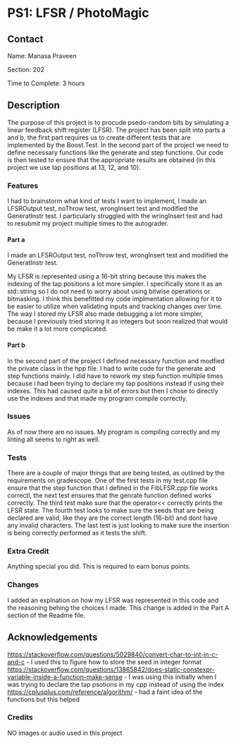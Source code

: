 # PS1: LFSR / PhotoMagic

## Contact
Name: Manasa Praveen

Section: 202

Time to Complete: 3 hours


## Description
The purpose of this project is to procude psedo-random bits by simulating a linear feedback shift register (LFSR). The project has been split into parts a and b, the first part requires us to create different tests that are implemented by the Boost.Test. In the second part of the project we need to define necessary functions like the generate and step functions. Our code is then tested to ensure that the appropriate results are obtained (in this project we use tap positions at 13, 12, and 10).

### Features
I had to brainstorm what kind of tests I want to implement, I made an LFSROutput test, noThrow test, wrongInsert test and modified the GeneratInstr test. I particularly struggled with the wringInsert test and had to resubmit my project multiple times to the autograder.

#### Part a
I made an LFSROutput test, noThrow test, wrongInsert test and modified the GeneratInstr test.

My LFSR is represented using a 16-bit string because this makes the indexing of the tap positions a lot more simpler. I specifically store it as an std::string so I do not need to worry about using bitwise operations or bitmasking. I think this benefitted my code implmentation allowing for it to be easier to utilize when validating inputs and tracking changes over time. 
The way I stored my LFSR also made debugging a lot more simpler, because I previously tried storing it as integers but soon realized that would be make it a lot more complicated.

#### Part b
In the second part of the project I defined necessary function and modfied the private class in the hpp file. I had to write code for the generate and step functions mainly. I did have to rework my step function multiple times because i had been trying to declare my tap positions instead if using their indexes. This had caused quite a bit of errors but then I chose to directly use the indexes and that made my program compile correctly.

### Issues
As of now there are no issues. My program is compiling correctly and my linting all seems to right as well. 

### Tests
There are a couple of major things that are being tested, as outlined by the requirements on gradescope. One of the first tests in my test.cpp file ensure that the step function that I defined in the FibLFSR.cpp file works correctl, the next test ensures that the genrate function defined works correctly. The third test make sure that the operator<< correctly prints the LFSR state. The fourth test looks to make sure the seeds that are being declared are valid, like they are the correct length (16-bit) and dont have any invalid characters. The last test is just looking to make sure the insertion is being correctly performed as it tests the shift.

### Extra Credit
Anything special you did. This is required to earn bonus points.

### Changes
I added an explnation on how my LFSR was represented in this code and the reasoning behing the choices I made. This change is added in the Part A section of the Readme file.

## Acknowledgements
https://stackoverflow.com/questions/5029840/convert-char-to-int-in-c-and-c  - I used this to figure how to store the seed in integer format
https://stackoverflow.com/questions/13865842/does-static-constexpr-variable-inside-a-function-make-sense - I was using this initially when I was trying to declare the tap psotions in my cpp instead of using the index
https://cplusplus.com/reference/algorithm/ - had a faint idea of the functions but this helped
### Credits
NO images or audio used in this project
